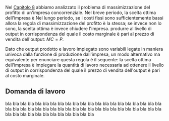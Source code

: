 


Nel <a href="{{ site.baseurl }}/it/I/8/1">Capitolo 8</a> abbiamo analizzato il problema di massimizzazione del profitto di un'impresa concorrenziale. Nel breve periodo, la scelta ottima dell'impresa è 
<span class="marginnote">
Nel lungo periodo, se i costi fissi sono sufficientemente bassi allora la regola di massimizzazione del profitto è la stessa; se invece non lo sono, la scelta ottima è invece chiudere l'impresa.
</span>
produrre al livello di output in corrispondenza del quale il costo marginale è pari al prezzo di vendita dell'output: $MC=P$.

Dato che output prodotto e lavoro impiegato sono variabili legate in maniera univoca dalla funzione di produzione dall'impresa, un modo alternativo ma equivalente per enunciare questa regola è il seguente: la scelta ottima dell'impresa è impiegare la quantità di lavoro necessaria ad ottenere il livello di output in corrispondenza del quale il prezzo di vendita dell'output è pari al costo marginale.



<h2 id="SUBSEC_LD-it">Domanda di lavoro</h2>

bla bla bla bla bla bla bla bla bla bla bla bla bla bla bla bla bla bla bla bla bla bla bla bla bla bla bla bla bla bla bla bla bla bla bla bla bla bla bla bla bla bla bla bla bla bla bla bla bla bla bla bla bla bla




